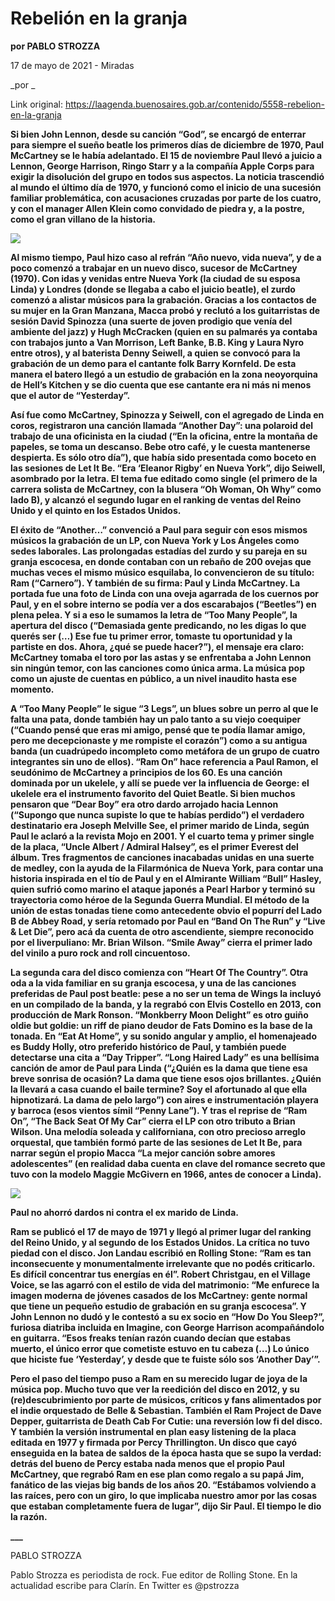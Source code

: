 # Rebelión en la granja

**por PABLO STROZZA**

17 de mayo de 2021 - Miradas

_por _

Link original: https://laagenda.buenosaires.gob.ar/contenido/5558-rebelion-en-la-granja



**Si bien John Lennon, desde su canción “God”, se encargó de enterrar para siempre el sueño beatle los primeros días de diciembre de 1970, Paul McCartney se le había adelantado. El 15 de noviembre Paul llevó a juicio a Lennon, George Harrison, Ringo Starr y a la compañía Apple Corps para exigir la disolución del grupo en todos sus aspectos. La noticia trascendió al mundo el último día de 1970, y funcionó como el inicio de una sucesión familiar problemática, con acusaciones cruzadas por parte de los cuatro, y con el manager Allen Klein como convidado de piedra y, a la postre, como el gran villano de la historia.**




![](https://cdn.flowlikemusic.com/files/images/50278/2576783d-5f48-4371-b5bf-348a4862f501.jpeg)




**Al mismo tiempo, Paul hizo caso al refrán “Año nuevo, vida nueva”, y de a poco comenzó a trabajar en un nuevo disco, sucesor de McCartney (1970). Con idas y venidas entre Nueva York (la ciudad de su esposa Linda) y Londres (donde se llegaba a cabo el juicio beatle), el zurdo comenzó a alistar músicos para la grabación. Gracias a los contactos de su mujer en la Gran Manzana, Macca probó y reclutó a los guitarristas de sesión David Spinozza (una suerte de joven prodigio que venía del ambiente del jazz) y Hugh McCracken (quien en su palmarés ya contaba con trabajos junto a Van Morrison, Left Banke, B.B. King y Laura Nyro entre otros), y al baterista Denny Seiwell, a quien se convocó para la grabación de un demo para el cantante folk Barry Kornfeld. De esta manera el batero llegó a un estudio de grabación en la zona neoyorquina de Hell’s Kitchen y se dio cuenta que ese cantante era ni más ni menos que el autor de “Yesterday”.**




**Así fue como McCartney, Spinozza y Seiwell, con el agregado de Linda en coros, registraron una canción llamada “Another Day”: una polaroid del trabajo de una oficinista en la ciudad (“En la oficina, entre la montaña de papeles, se toma un descanso. Bebe otro café, y le cuesta mantenerse despierta. Es sólo otro día”), que había sido presentada como boceto en las sesiones de Let It Be. “Era ‘Eleanor Rigby’ en Nueva York”, dijo Seiwell, asombrado por la letra. El tema fue editado como single (el primero de la carrera solista de McCartney, con la blusera “Oh Woman, Oh Why” como lado B), y alcanzó el segundo lugar en el ranking de ventas del Reino Unido y el quinto en los Estados Unidos.**




**El éxito de “Another…” convenció a Paul para seguir con esos mismos músicos la grabación de un LP, con Nueva York y Los Ángeles como sedes laborales. Las prolongadas estadías del zurdo y su pareja en su granja escocesa, en donde contaban con un rebaño de 200 ovejas que muchas veces el mismo músico esquilaba, lo convencieron de su título: Ram (“Carnero”). Y también de su firma: Paul y Linda McCartney. La portada fue una foto de Linda con una oveja agarrada de los cuernos por Paul, y en el sobre interno se podía ver a dos escarabajos (“Beetles”) en plena pelea. Y si a eso le sumamos la letra de “Too Many People”, la apertura del disco (“Demasiada gente predicando, no les digas lo que querés ser (…) Ese fue tu primer error, tomaste tu oportunidad y la partiste en dos. Ahora, ¿qué se puede hacer?”), el mensaje era claro: McCartney tomaba el toro por las astas y se enfrentaba a John Lennon sin ningún temor, con las canciones como única arma. La música pop como un ajuste de cuentas en público, a un nivel inaudito hasta ese momento.**




**A “Too Many People” le sigue “3 Legs”, un blues sobre un perro al que le falta una pata, donde también hay un palo tanto a su viejo coequiper (“Cuando pensé que eras mi amigo, pensé que te podía llamar amigo, pero me decepcionaste y me rompiste el corazón”) como a su antigua banda (un cuadrúpedo incompleto como metáfora de un grupo de cuatro integrantes sin uno de ellos). “Ram On” hace referencia a Paul Ramon, el seudónimo de McCartney a principios de los 60. Es una canción dominada por un ukelele, y allí se puede ver la influencia de George: el ukelele era el instrumento favorito del Quiet Beatle. Si bien muchos pensaron que “Dear Boy” era otro dardo arrojado hacia Lennon (“Supongo que nunca supiste lo que te habías perdido”) el verdadero destinatario era Joseph Melville See, el primer marido de Linda, según Paul le aclaró a la revista Mojo en 2001. Y el cuarto tema y primer single de la placa, “Uncle Albert / Admiral Halsey”, es el primer Everest del álbum. Tres fragmentos de canciones inacabadas unidas en una suerte de medley, con la ayuda de la Filarmónica de Nueva York, para contar una historia inspirada en el tío de Paul y en el Almirante William “Bull” Hasley, quien sufrió como marino el ataque japonés a Pearl Harbor y terminó su trayectoria como héroe de la Segunda Guerra Mundial. El método de la unión de estas tonadas tiene como antecedente obvio el popurrí del Lado B de Abbey Road, y sería retomado por Paul en “Band On The Run” y “Live & Let Die”, pero acá da cuenta de otro ascendiente, siempre reconocido por el liverpuliano: Mr. Brian Wilson. “Smile Away” cierra el primer lado del vinilo a puro rock and roll cincuentoso.**




**La segunda cara del disco comienza con “Heart Of The Country”. Otra oda a la vida familiar en su granja escocesa, y una de las canciones preferidas de Paul post beatle: pese a no ser un tema de Wings la incluyó en un compilado de la banda, y la regrabó con Elvis Costello en 2013, con producción de Mark Ronson. “Monkberry Moon Delight” es otro guiño oldie but goldie: un riff de piano deudor de Fats Domino es la base de la tonada. En “Eat At Home”, y su sonido angular y amplio, el homenajeado es Buddy Holly, otro preferido histórico de Paul, y también puede detectarse una cita a “Day Tripper”. “Long Haired Lady” es una bellísima canción de amor de Paul para Linda (“¿Quién es la dama que tiene esa breve sonrisa de ocasión? La dama que tiene esos ojos brillantes. ¿Quién la llevará a casa cuando el baile termine? Soy el afortunado al que ella hipnotizará. La dama de pelo largo”) con aires e instrumentación playera y barroca (esos vientos símil “Penny Lane”). Y tras el reprise de “Ram On”, “The Back Seat Of My Car” cierra el LP con otro tributo a Brian Wilson. Una melodía soleada y californiana, con otro precioso arreglo orquestal, que también formó parte de las sesiones de Let It Be, para narrar según el propio Macca “La mejor canción sobre amores adolescentes” (en realidad daba cuenta en clave del romance secreto que tuvo con la modelo Maggie McGivern en 1966, antes de conocer a Linda).**




![](https://cdn.flowlikemusic.com/files/images/50281/023d92a9-df22-4908-987a-2e6be4504139.jpeg)




**Paul no ahorró dardos ni contra el ex marido de Linda.**




**Ram se publicó el 17 de mayo de 1971 y llegó al primer lugar del ranking del Reino Unido, y al segundo de los Estados Unidos. La crítica no tuvo piedad con el disco. Jon Landau escribió en Rolling Stone: “Ram es tan inconsecuente y monumentalmente irrelevante que no podés criticarlo. Es difícil concentrar tus energías en él”. Robert Christgau, en el Village Voice, se las agarró con el estilo de vida del matrimonio: “Me enfurece la imagen moderna de jóvenes casados de los McCartney: gente normal que tiene un pequeño estudio de grabación en su granja escocesa”. Y John Lennon no dudó y le contestó a su ex socio en “How Do You Sleep?”, furiosa diatriba incluida en Imagine, con George Harrison acompañándolo en guitarra. “Esos freaks tenían razón cuando decían que estabas muerto, el único error que cometiste estuvo en tu cabeza (…) Lo único que hiciste fue ‘Yesterday’, y desde que te fuiste sólo sos ‘Another Day’”.**




**Pero el paso del tiempo puso a Ram en su merecido lugar de joya de la música pop. Mucho tuvo que ver la reedición del disco en 2012, y su (re)descubrimiento por parte de músicos, críticos y fans alimentados por el indie orquestado de Belle & Sebastian. También el Ram Project de Dave Depper, guitarrista de Death Cab For Cutie: una reversión low fi del disco. Y también la versión instrumental en plan easy listening de la placa editada en 1977 y firmada por Percy Thrillington. Un disco que cayó enseguida en la batea de saldos de la época hasta que se supo la verdad: detrás del bueno de Percy estaba nada menos que el propio Paul McCartney, que regrabó Ram en ese plan como regalo a su papá Jim, fanático de las viejas big bands de los años 20. “Estábamos volviendo a las raíces, pero con un giro, lo que implicaba nuestro amor por las cosas que estaban completamente fuera de lugar”, dijo Sir Paul. El tiempo le dio la razón.**




**\_\_\_**




PABLO STROZZA




Pablo Strozza es periodista de rock. Fue editor de Rolling Stone. En la actualidad escribe para Clarín. En Twitter es @pstrozza



